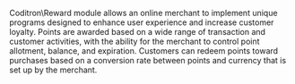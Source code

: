 Coditron\Reward module allows an online merchant to implement unique programs designed to enhance user experience and increase
customer loyalty. Points are awarded based on a wide range of transaction and customer activities, with the ability for
the merchant to control point allotment, balance, and expiration. Customers can redeem points toward purchases based on
a conversion rate between points and currency that is set up by the merchant.